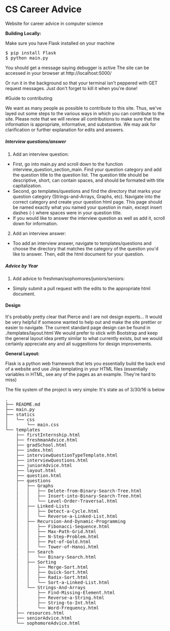 # CS Career Advice

Website for career advice in computer science

**Building Locally:**

Make sure you have Flask installed on your machine
<pre>
$ pip install Flask 
$ python main.py
</pre>
You should get a message saying debugger is active 
The site can be accessed in your browser at http://localhost:5000/

Or run it in the background so that your terminal isn't peppered with GET request messages.
Just don't forget to kill it when you're done!


#Guide to contributing

We want as many people as possible to contribute to this site. Thus, we've layed out some steps to the various ways in which you can contribute to the site. Please note that we will review all contributions to make sure that the information is appropriate, informative, and substantive. We may ask for clarification or further explanation for edits and answers. 

#####  Interview questions/answer

1) Add an interview question:
-    First, go into main.py and scroll down to the function interview_question_section_main. Find your question category and add the question title to the question list. The question title should be descriptive, short, can contain spaces, and should be formated with title capitalization. 
-    Second, go templates/questions and find the directory that marks your question category (Strings-and-Arrays, Graphs, etc). Navigate into the correct category and create your question html page. This page should be named exactly what you named your question in main, except insert dashes (-) where spaces were in your question title. 
-    If you would like to answer the interview question as well as add it, scroll down for information.

2) Add an interview answer:
-   Too add an interview answer, navigate to templates/questions and choose the directory that matches the category of the question you'd like to answer. Then, edit the html document for your question. 

#####  Advice by Year
1) Add advice to freshman/sophomores/juniors/seniors:
-   Simply submit a pull request with the edits to the appropriate html document. 

####  Design

It's probably pretty clear that Pierce and I are not design experts...
It would be very helpful if someone wanted to help out and make the site prettier or easier to navigate. The current standard page design can be found in ./templates/layout.html
We would prefer to stick with Bootstrap and keep the general layout idea pretty similar to what currently exists, but we would certainly appreciate any and all suggestions for design improvements.

**General Layout:**

Flask is a python web framework that lets you essentially build the back end of a website and 
use Jinja templating in your HTML files (essentially variables in HTML, see any of the pages as an example. They're hard to miss)

The file system of the project is very simple:
It's state as of 3/30/16 is below

<pre>
.
├── README.md
├── main.py
├── statics
│   └── css
│       └── main.css
└── templates
    ├── firstInternship.html
    ├── freshmanAdvice.html
    ├── gradSchool.html
    ├── index.html
    ├── interviewQuestionTypeTemplate.html
    ├── interviewQuestions.html
    ├── juniorAdvice.html
    ├── layout.html
    ├── question.html
    ├── questions
    │   ├── Graphs
    │   │   ├── Delete-from-Binary-Search-Tree.html
    │   │   ├── Insert-into-Binary-Search-Tree.html
    │   │   └── Level-Order-Traversal.html
    │   ├── Linked-Lists
    │   │   ├── Detect-a-Cycle.html
    │   │   └── Reverse-a-Linked-List.html
    │   ├── Recursion-And-Dynamic-Programming
    │   │   ├── Fibonacci-Sequence.html
    │   │   ├── Max-Path-Grid.html
    │   │   ├── N-Step-Problem.html
    │   │   ├── Pot-of-Gold.html
    │   │   └── Tower-of-Hanoi.html
    │   ├── Search
    │   │   └── Binary-Search.html
    │   ├── Sorting
    │   │   ├── Merge-Sort.html
    │   │   ├── Quick-Sort.html
    │   │   ├── Radix-Sort.html
    │   │   └── Sort-a-Linked-List.html
    │   └── Strings-And-Arrays
    │       ├── Find-Missing-Element.html
    │       ├── Reverse-a-String.html
    │       ├── String-to-Int.html
    │       └── Word-Frequency.html
    ├── resources.html
    ├── seniorAdvice.html
    └── sophomoreAdvice.html
    </pre>
